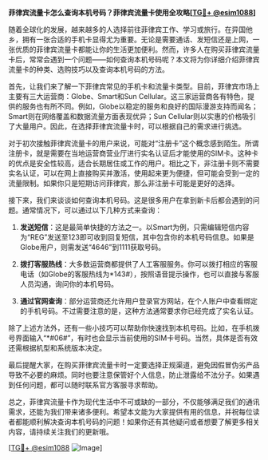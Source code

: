 **菲律宾流量卡怎么查询本机号码？菲律宾流量卡使用全攻略[[TG💪+ @esim1088](https://t.me/s/esim1088)]**

随着全球化的发展，越来越多的人选择前往菲律宾工作、学习或旅行。在异国他乡，拥有一张合适的手机卡显得尤为重要。无论是需要通话、发短信还是上网，一张优质的菲律宾流量卡都能让你的生活更加便利。然而，许多人在购买菲律宾流量卡后，常常会遇到一个问题——如何查询本机号码呢？本文将为你详细介绍菲律宾流量卡的种类、选购技巧以及查询本机号码的方法。

首先，让我们来了解一下菲律宾常见的手机卡和流量卡类型。目前，菲律宾市场上主要有三大运营商：Globe、Smart和Sun Cellular。这三家运营商各有特色，提供的服务也有所不同。例如，Globe以稳定的服务和良好的国际漫游支持而闻名；Smart则在网络覆盖和数据流量方面表现优异；Sun Cellular则以实惠的价格吸引了大量用户。因此，在选择菲律宾流量卡时，可以根据自己的需求进行挑选。

对于初次接触菲律宾流量卡的用户来说，可能对“注册卡”这个概念感到陌生。所谓注册卡，就是需要在当地运营商营业厅进行实名认证后才能使用的SIM卡。这种卡的优点是安全性较高，适合长期居住或工作的用户。相比之下，非注册卡则不需要实名认证，可以在网上直接购买并激活，使用起来更为便捷，但可能会受到一定的流量限制。如果你只是短期访问菲律宾，那么非注册卡可能是更好的选择。

接下来，我们来谈谈如何查询本机号码。这是很多用户在拿到新卡后都会遇到的问题。通常情况下，可以通过以下几种方式来查询：

1. **发送短信**：这是最简单快捷的方法之一。以Smart为例，只需编辑短信内容为“REG”发送至123即可收到回复短信，其中包含你的本机号码信息。如果是Globe用户，则需发送“4646”到1111获取号码。

2. **拨打客服热线**：大多数运营商都提供了人工客服服务。你可以拨打相应的客服电话（如Globe的客服热线为*143#），按照语音提示操作，也可以直接与客服人员沟通，询问你的本机号码。

3. **通过官网查询**：部分运营商还允许用户登录官方网站，在个人账户中查看绑定的手机号码。不过需要注意的是，这种方法通常要求你已经完成了实名认证。

除了上述方法外，还有一些小技巧可以帮助你快速找到本机号码。比如，在手机拨号界面输入“*#06#”，有时也会显示当前使用的SIM卡号码。当然，具体是否有效还需根据机型和系统版本决定。

最后提醒大家，在购买菲律宾流量卡时一定要选择正规渠道，避免因假冒伪劣产品导致不必要的麻烦。同时也要注意保管好个人信息，防止泄露给不法分子。如果遇到任何问题，都可以随时联系官方客服寻求帮助。

总之，菲律宾流量卡作为现代生活中不可或缺的一部分，不仅能够满足我们的通讯需求，还能为我们带来诸多便利。希望本文能为大家提供有用的信息，并祝每位读者都能顺利解决查询本机号码的问题！如果你还有其他疑问或者想要了解更多相关内容，请持续关注我们的更新哦。

[[TG💪+ @esim1088](https://t.me/s/esim1088) ![Image](https://i.postimg.cc/4NQfJmqS/Snipaste-2025-05-13-00-14-12.png)]
